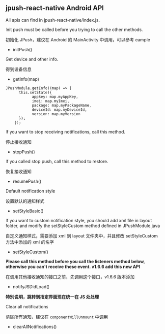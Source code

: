 ## jpush-react-native Android API

All apis can find in jpush-react-native/index.js.

Init push must be called before you trying to call the other methods.

初始化 JPush，建议在 Android 的 MainActivity 中调用，可以参考 eample

- initPush()

Get device and other info.

得到设备信息

- getInfo(map)

```
JPushModule.getInfo((map) => {
      this.setState({
            appkey: map.myAppKey,
            imei: map.myImei,
            package: map.myPackageName,
            deviceId: map.myDeviceId,
            version: map.myVersion
      });
    });
```

If you want to stop receiving notifications, call this method.

停止接收通知

- stopPush()

If you called stop push, call this method to restore.

恢复接收通知

- resumePush()

Default notification style

设置默认的通知样式

- setStyleBasic()

If you want to custom notification style, you should add xml file in layout folder, and modify the setStyleCustom method defined in JPushModule.java

自定义通知样式，需要添加 xml 到 layout 文件夹中，并且修改 setStyleCustom 方法中添加的 xml 的名字

- setStyleCustom()

**Please call this method before you call the listeners method below, otherwise you can't receive these event. v1.6.6 add this new API**

在调用其他接收通知的接口之前，先调用这个接口，v1.6.6 版本添加

- notifyJSDidLoad()

**特别说明，跳转到指定界面现在统一在 JS 处处理**

Clear all notifications

清除所有通知，建议在 `componentWillUnmount` 中调用

- clearAllNotifications()
